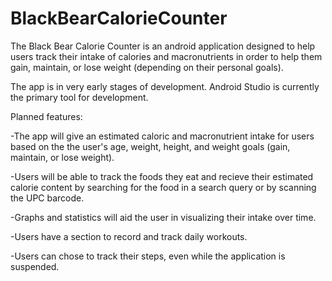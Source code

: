 # BlackBearCalorieCounter

The Black Bear Calorie Counter is an android application designed to help users track their intake of calories and macronutrients
in order to help them gain, maintain, or lose weight (depending on their personal goals).

The app is in very early stages of development. Android Studio is currently the primary tool for development.

Planned features:

-The app will give an estimated caloric and macronutrient intake for users based on the the user's age, weight, height, and weight goals (gain, maintain, or lose weight).

-Users will be able to track the foods they eat and recieve their estimated calorie content by searching for the food in a search query or by scanning the UPC barcode.

-Graphs and statistics will aid the user in visualizing their intake over time.

-Users have a section to record and track daily workouts.

-Users can chose to track their steps, even while the application is suspended.

